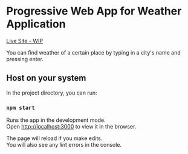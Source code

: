 # Progressive Web App for Weather Application

[Live Site - WIP](https://weatheronsteroids.netlify.app/)

You can find weather of a certain place by typing in a city's name and pressing enter.

## Host on your system

In the project directory, you can run:

### `npm start`

Runs the app in the development mode.\
Open [http://localhost:3000](http://localhost:3000) to view it in the browser.

The page will reload if you make edits.\
You will also see any lint errors in the console.